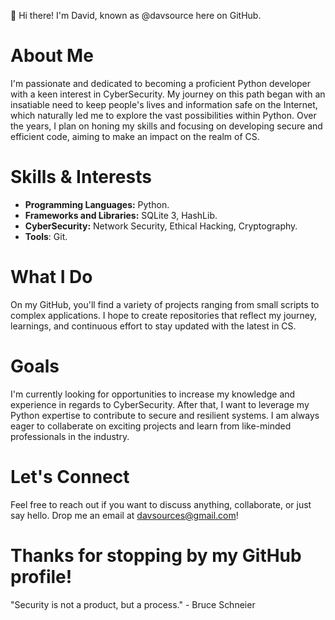 👋 Hi there! I'm David, known as @davsource here on GitHub.

# About Me

I'm passionate and dedicated to becoming a proficient Python developer with a keen interest in CyberSecurity. My journey on this path began with an insatiable need to keep people's lives and information safe on the Internet, which naturally led me to explore the vast possibilities within Python. Over the years, I plan on honing my skills and focusing on developing secure and efficient code, aiming to make an impact on the realm of CS.

# Skills & Interests

- **Programming Languages:** Python.
- **Frameworks and Libraries:** SQLite 3, HashLib.
- **CyberSecurity:** Network Security, Ethical Hacking, Cryptography.
- **Tools**: Git.

# What I Do

On my GitHub, you'll find a variety of projects ranging from small scripts to complex applications. I hope to create repositories that reflect my journey, learnings, and continuous effort to stay updated with the latest in CS.

# Goals

I'm currently looking for opportunities to increase my knowledge and experience in regards to CyberSecurity. After that, I want to leverage my Python expertise to contribute to secure and resilient systems. I am always eager to collaberate on exciting projects and learn from like-minded professionals in the industry.

# Let's Connect

Feel free to reach out if you want to discuss anything, collaborate, or just say hello. Drop me an email at davsources@gmail.com!

# Thanks for stopping by my GitHub profile!

"Security is not a product, but a process." - Bruce Schneier

<!---
davsource/davsource is a ✨ special ✨ repository because its `README.md` (this file) appears on your GitHub profile.
You can click the Preview link to take a look at your changes.
--->
